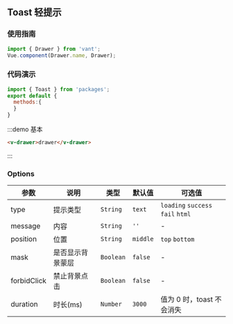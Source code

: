 <style>
.demo-drawer{
  .zan-doc-demo-block {
    padding: 0 15px;
  }
  .vm-button{
    margin-bottom:10px;
  }
}
</style>

<script>
import { Toast } from 'packages';
export default {
  methods:{
  }
}
</script>
## Toast 轻提示

### 使用指南

```javascript
import { Drawer } from 'vant';
Vue.component(Drawer.name, Drawer);
```

### 代码演示

```javascript
import { Toast } from 'packages';
export default {
  methods:{
  }
}
```

:::demo 基本
```html
<v-drawer>drawer</v-drawer>
```
:::

### Options

| 参数 | 说明 | 类型 | 默认值 | 可选值 |
|-----------|-----------|-----------|-------------|-------------|
| type | 提示类型 | `String` | `text` | `loading` `success` `fail` `html` |
| message | 内容 | `String` | `''` | - |
| position | 位置 | `String` | `middle` | `top` `bottom` |
| mask | 是否显示背景蒙层 | `Boolean` | `false` | - |
| forbidClick | 禁止背景点击 | `Boolean` | `false` | - |
| duration | 时长(ms) | `Number` | `3000` | 值为 0 时，toast 不会消失 |
